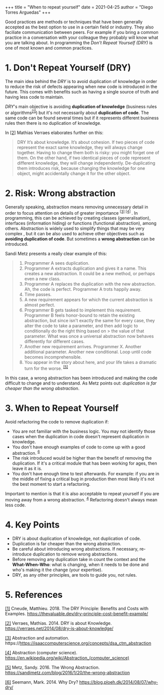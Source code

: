 +++
title = "When to repeat yourself"
date = 2021-04-25
author = "Diego Torres Arguedas"
+++

Good practices are methods or techniques that have been generally accepted as the best option to use in a certain field or industry. 
They also faciliate communication between peers. For example if you bring a common practice in a conversation with your colleague they probably will know what you are talking about.
In programming the *Don't Repeat Yourself (DRY)* is one of most known and common practices.

# 1. Don't Repeat Yourself (DRY)

The main idea behind the *DRY* is to avoid duplication of knowledge in order to reduce the risk of defects appearing when new code is introduced in the future.  This comes with benefits such as having a single source of truth and having less code to maintain. 

*DRY*'s main objective is avoiding __duplication of knowledge__ (business rules or algorithms<sup>[[1]](#ref1)</sup>) but it's not necessarily about __duplication of code__.  The same code can be found several times but if it represents different business rules then there is no duplication of knowledge. 


In [[2]](#ref2) Mathias Verraes elaborates further on this:

> DRY It’s about knowledge. It’s about cohesion. If two pieces of code represent the exact same knowledge, they will always change together. Having to change them both is risky: you might forget one of them. On the other hand, if two identical pieces of code represent different knowledge, they will change independently. De-duplicating them introduces risk, because changing the knowledge for one object, might accidentally change it for the other object.


# 2. Risk: Wrong abstraction

Generally speaking, abstraction means removing unnecessary detail in order to focus attention on details of greater importance <sup>[[3]](#ref3) </sup> <sup>[[4]](#ref4) </sup>. In programming, this can be achieved by creating classes (generalisation), interfaces (information hiding) or functions (functional abstraction), among others. Abstraction is widely used to simplify things that may be very complex , but it can be also used to achieve other objectives such as __avoiding duplication of code__. But sometimes a __wrong abstraction__ can be introduced. 

Sandi Metz presents a really clear example of this:

> 1. Programmer A sees duplication.
> 2. Programmer A extracts duplication and gives it a name.
> This creates a new abstraction. It could be a new method, or perhaps even a new class.
> 3. Programmer A replaces the duplication with the new abstraction.
> Ah, the code is perfect. Programmer A trots happily away.
> 4. Time passes.
> 5. A new requirement appears for which the current abstraction is almost perfect.
> 6. Programmer B gets tasked to implement this requirement.
> Programmer B feels honor-bound to retain the existing abstraction, but since isn't exactly the same for every case, they alter the code to take a parameter, and then add logic to conditionally do the right thing based on > the value of that parameter.
> What was once a universal abstraction now behaves differently for different cases.
> 7. Another new requirement arrives.
> Programmer X.
> Another additional parameter.
> Another new conditional.
> Loop until code becomes incomprehensible.
> 8. You appear in the story about here, and your life takes a dramatic turn for the worse.  <sup>[[5]](#ref3)</sup>

In this case, a wrong abstraction has been introduced and making the code difficult to change and to understand. As Metz points out: *duplication is far cheaper than the wrong abstraction*. 


# 3. When to Repeat Yourself
Avoid refactoring the code to remove duplication if:
- You are not familiar with the business logic. You may not identify those cases when the duplication in code doesn't represent duplication in knowledge.
- You don't have enough examples of code to come up with a good abstraction. <sup>[6](#ref6)</sup>
- The risk introduced would be higher than the benefit of removing the duplication. If it's a critical module that has been working for ages, then leave it as it is.
- You don't have enough time to test afterwards. For example: if you are in the middle of fixing a critical bug in production then most likely it's not the best moment to start a refactoring.

Important to mention is that it is also acceptable to repeat yourself if you are moving away from a wrong abstraction. <sup>[4](#ref4)</sup> Refactoring doesn't always mean less code.


# 4. Key Points
* DRY is about duplication of knowledge, not duplication of code. 
* Duplication is far cheaper than the wrong abstraction.
* Be careful about introducing wrong abstractions. If necessary, re-introduce duplication to remove wrong abstractions. 
* Before removing any duplication take in count the context and the __What-When-Who__: what is changing, when it needs to be done and who's making it the change (your expertise).
* DRY, as any other principles, are tools to guide you, not rules.


# 5. References

<a id="ref1" href="https://thevaluable.dev/dry-principle-cost-benefit-example/">[1]</a> Cneude, Matthieu. 2018. The DRY Principle: Benefits and Costs with Examples. https://thevaluable.dev/dry-principle-cost-benefit-example/

<a id="ref2" href="https://verraes.net/2014/08/dry-is-about-knowledge/">[2]</a> Verraes, Mathias. 2014. DRY is about Knowledge. https://verraes.net/2014/08/dry-is-about-knowledge/

<a id="ref3" href="https://isaaccomputerscience.org/concepts/dsa_ctm_abstraction">[3]</a> Abstraction and automation. https://https://isaaccomputerscience.org/concepts/dsa_ctm_abstraction

<a id="ref4" href="https://en.wikipedia.org/wiki/Abstraction_(computer_science)">[4]</a> Abstraction (computer science). https://en.wikipedia.org/wiki/Abstraction_(computer_science)

<a id="ref5" href="https://sandimetz.com/blog/2016/1/20/the-wrong-abstraction">[5]</a> Metz, Sandy. 2016. The Wrong Abstraction. https://sandimetz.com/blog/2016/1/20/the-wrong-abstraction

<a id="ref6" href="https://blog.ploeh.dk/2014/08/07/why-dry/">[6]</a> Seemann, Mark. 2014. Why Dry? https://blog.ploeh.dk/2014/08/07/why-dry/
